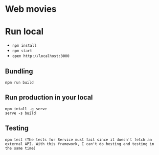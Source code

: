 # Web movies

# Run local
- `npm install`
- `npm start`
- `open http://localhost:3000`


## Bundling

```
npm run build
```

## Run production in your local

```
npm intall -g serve
serve -s build
```

## Testing

```
npm test (The tests for Service must fail since it doesn't fetch an external API. With this framework, I can't do hosting and testing in the same time)
```